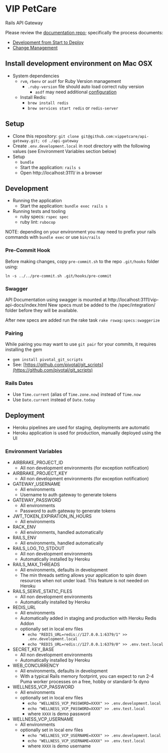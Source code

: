# VIP PetCare

Rails API Gateway

Please review the [documentation repo](https://github.com/vippetcare/docs); specifically the process documents:
- [Development from Start to Deploy](https://github.com/vippetcare/docs/blob/master/process/development-from-start-to-deploy.md)
- [Change Management](https://github.com/vippetcare/docs/blob/master/process/change-management.md)

## Install development environment on Mac OSX

- System dependencies
  - `rvm`, `rbenv` or `asdf` for Ruby Version management
    - `.ruby-version` file should auto load correct ruby version
      - `asdf` may need additional [configuration](https://github.com/asdf-vm/asdf-ruby#migrating-from-another-ruby-version-manager)
  - Install Redis:
    - `brew install redis`
    - `brew services start redis` or `redis-server`

## Setup

- Clone this repository: `git clone git@github.com:vippetcare/api-gateway.git; cd ./api-gateway`
- Create `.env.development.local` in root directory with the following values (see Environment Variables section below)
- Setup
  - `bundle`
  - Start the application: `rails s`
  - Open http://localhost:3111/ in a browser

## Development

- Running the application
  - Start the application: `bundle exec rails s`
- Running tests and tooling
  - ruby specs: `rspec spec`
  - ruby lint: `rubocop`

NOTE: depending on your environment you may need to prefix your rails commands with `bundle exec` or use `bin/rails`

### Pre-Commit Hook
Before making changes, copy `pre-commit.sh` to the repo `.git/hooks` folder using:
```
ln -s ../../pre-commit.sh .git/hooks/pre-commit
```

### Swagger
API Documentation using swagger is mounted at http://localhost:3111/vip-api-docs/index.html
New specs must be added to the /spec/integration/<engine> folder before they will be
available.

After new specs are added run the rake task `rake rswag:specs:swaggerize`

### Pairing

While pairing you may want to use `git pair` for your commits, it requires installing the gem
- `gem install pivotal_git_scripts`
- See: [https://github.com/pivotal/git_scripts](https://github.com/pivotal/git_scripts)

### Rails Dates

- Use `Time.current` (alias of `Time.zone.now`) instead of `Time.now`
- Use `Date.current` instead of `Date.today`

## Deployment

- Heroku pipelines are used for staging, deployments are automatic
- Heroku application is used for production, manually deployed using the UI

### Environment Variables

- AIRBRAKE_PROJECT_ID
  - All non development environments (for exception notification)
- AIRBRAKE_PROJECT_KEY
  - All non development environments (for exception notification)
- GATEWAY_USERNAME
  - All environments
  - Username to auth gateway to generate tokens
- GATEWAY_PASSWORD
  - All environments
  - Password to auth gateway to generate tokens
- JWT_TOKEN_EXPIRATION_IN_HOURS
  - All environments
- RACK_ENV
  - All environments, handled automatically
- RAILS_ENV
  - All environments, handled automatically
- RAILS_LOG_TO_STDOUT
  - All non development environments
  - Automatically installed by Heroku
- RAILS_MAX_THREADS
  - All environments, defaults in development
  - The min threads setting allows your application to spin down resources when not under load. This feature is not needed on Heroku
- RAILS_SERVE_STATIC_FILES
  - All non development environments
  - Automatically installed by Heroku
- REDIS_URL
  - All environments
  - Automatically added in staging and production with Heroku Redis Addon
  - optionally set in local env files
    - `echo "REDIS_URL=redis://127.0.0.1:6379/1" >> .env.development.local`
    - `echo "REDIS_URL=redis://127.0.0.1:6379/0" >> .env.test.local`
- SECRET_KEY_BASE
  - All non development environments
  - Automatically installed by Heroku
- WEB_CONCURRENCY
  - All environments, defaults in development
  - With a typical Rails memory footprint, you can expect to run 2-4 Puma worker processes on a free, hobby or standard-1x dyno
- WELLNESS_VCP_PASSWORD
  - All environments
  - optionally set in local env files
    - `echo "WELLNESS_VCP_PASSWORD=XXXX" >> .env.development.local`
    - `echo "WELLNESS_VCP_PASSWORD=XXXX" >> .env.test.local`
    - where `XXXX` is demo password
- WELLNESS_VCP_USERNAME
  - All environments
  - optionally set in local env files
    - `echo "WELLNESS_VCP_USERNAME=XXXX" >> .env.development.local`
    - `echo "WELLNESS_VCP_USERNAME=XXXX" >> .env.test.local`
    - where `XXXX` is demo username
